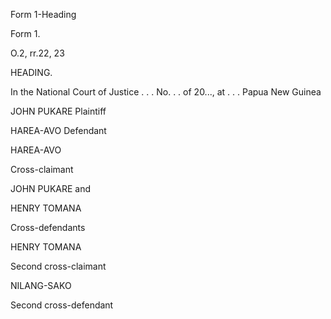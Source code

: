 Form 1-Heading

Form 1.

O.2, rr.22, 23

HEADING.

In the National Court of Justice . . . No. . . of 20\..., at . . . Papua
New Guinea

JOHN PUKARE Plaintiff

HAREA-AVO Defendant

HAREA-AVO

Cross-claimant

JOHN PUKARE and

HENRY TOMANA

Cross-defendants

HENRY TOMANA

Second cross-claimant

NILANG-SAKO

Second cross-defendant

